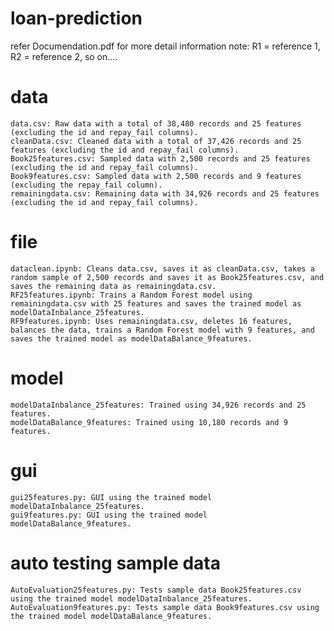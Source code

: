 # loan-prediction
  refer Documendation.pdf for more detail information
    note: R1 = reference 1, R2 = reference 2, so on....

# data
    data.csv: Raw data with a total of 38,480 records and 25 features (excluding the id and repay_fail columns).
    cleanData.csv: Cleaned data with a total of 37,426 records and 25 features (excluding the id and repay_fail columns).
    Book25features.csv: Sampled data with 2,500 records and 25 features (excluding the id and repay_fail columns).
    Book9features.csv: Sampled data with 2,500 records and 9 features (excluding the repay_fail column).
    remainingdata.csv: Remaining data with 34,926 records and 25 features (excluding the id and repay_fail columns).

# file
    dataclean.ipynb: Cleans data.csv, saves it as cleanData.csv, takes a random sample of 2,500 records and saves it as Book25features.csv, and saves the remaining data as remainingdata.csv.
    RF25features.ipynb: Trains a Random Forest model using remainingdata.csv with 25 features and saves the trained model as modelDataInbalance_25features.
    RF9features.ipynb: Uses remainingdata.csv, deletes 16 features, balances the data, trains a Random Forest model with 9 features, and saves the trained model as modelDataBalance_9features.

# model
    modelDataInbalance_25features: Trained using 34,926 records and 25 features.
    modelDataBalance_9features: Trained using 10,180 records and 9 features.

# gui 
    gui25features.py: GUI using the trained model modelDataInbalance_25features.
    gui9features.py: GUI using the trained model modelDataBalance_9features.

# auto testing sample data
    AutoEvaluation25features.py: Tests sample data Book25features.csv using the trained model modelDataInbalance_25features.
    AutoEvaluation9features.py: Tests sample data Book9features.csv using the trained model modelDataBalance_9features.




  
